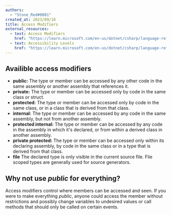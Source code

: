 ```yaml
---
authors:
  - "Stone_Red#0001"
created_at: 2023/09/16
title: Access Modifiers
external_resources:
  - text: Access Modifiers
    href: "https://learn.microsoft.com/en-us/dotnet/csharp/language-reference/keywords/access-modifiers"
  - text: Accessibility Levels
    href: "https://learn.microsoft.com/en-us/dotnet/csharp/language-reference/keywords/accessibility-levels"
---
```


## Availible access modifiers

- **public:** The type or member can be accessed by any other code in the same assembly or another assembly that references it.
- **private:** The type or member can be accessed only by code in the same class or struct.
- **protected:** The type or member can be accessed only by code in the same class, or in a class that is derived from that class.
- **internal:** The type or member can be accessed by any code in the same assembly, but not from another assembly.
- **protected internal:** The type or member can be accessed by any code in the assembly in which it's declared, or from within a derived class in another assembly.
- **private protected:** The type or member can be accessed only within its declaring assembly, by code in the same class or in a type that is derived from that class.
- **file** The declared type is only visible in the current source file. File scoped types are generally used for source generators.

## Why not use _public_ for everything?

Access modifiers control where members can be accessed and seen.
If you were to make everything _public_, anyone could access the member without restrictions and possibly change variables to undesired values or call methods that should only be called on certain events.
